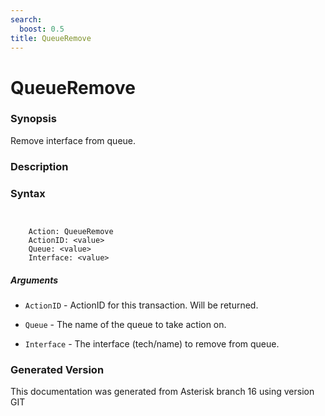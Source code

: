 ```yaml
---
search:
  boost: 0.5
title: QueueRemove
---
```


# QueueRemove

### Synopsis

Remove interface from queue.

### Description


### Syntax


```


    Action: QueueRemove
    ActionID: <value>
    Queue: <value>
    Interface: <value>

```
##### Arguments


* `ActionID` - ActionID for this transaction. Will be returned.<br>

* `Queue` - The name of the queue to take action on.<br>

* `Interface` - The interface (tech/name) to remove from queue.<br>


### Generated Version

This documentation was generated from Asterisk branch 16 using version GIT 